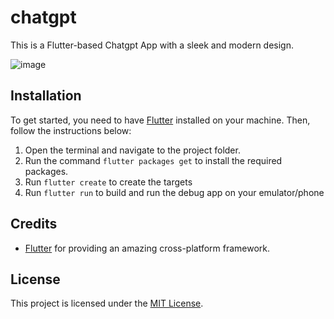 # chatgpt

This is a Flutter-based Chatgpt App with a sleek and modern design.

![image](https://user-images.githubusercontent.com/67297759/220212716-a0336eff-0b09-411d-b827-dab8597fe806.png)

## Installation
To get started, you need to have [Flutter](https://flutter.dev/docs/get-started/install) installed on your machine. Then, follow the instructions below:

1. Open the terminal and navigate to the project folder.
2. Run the command `flutter packages get` to install the required packages.
3. Run `flutter create` to create the targets
4. Run `flutter run` to build and run the debug app on your emulator/phone

## Credits

- [Flutter](https://flutter.dev) for providing an amazing cross-platform framework.

## License

This project is licensed under the [MIT License](https://github.com/rrdhoi/chatgpt/blob/master/LICENSE).
